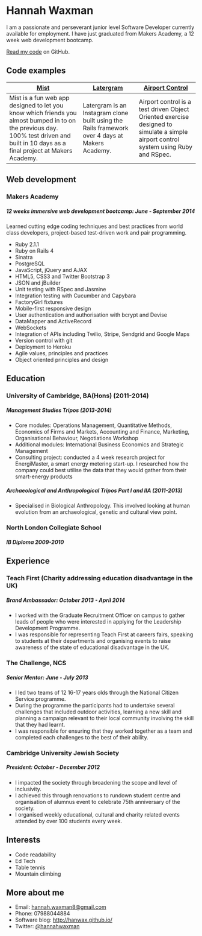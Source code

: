 Hannah Waxman
==============

I am a passionate and perseverant junior level Software Developer currently available for employment. I have just graduated from Makers Academy, a 12 week web development bootcamp. 

[Read my code](https://github.com/HanWax) on GitHub.

Code examples
-------------

| [Mist](https://github.com/HanWax/so_close) | [Latergram](https://github.com/HanWax/latergram) | [Airport Control](https://github.com/HanWax/airport-control) |
| ------------- | ------------ | ---------- |
| Mist is a fun web app designed to let you know which friends you almost bumped in to on the previous day. 100% test driven and built in 10 days as a final project at Makers Academy. | Latergram is an Instagram clone built using the Rails framework over 4 days at Makers Academy. | Airport control is a test driven Object Oriented exercise designed to simulate a simple airport control system using Ruby and RSpec. |

Web development
---------------

### Makers Academy
##### 12 weeks immersive web development bootcamp: June - September 2014
Learned cutting edge coding techniques and best practices from world class developers, project-based test-driven work and pair programming.

* Ruby 2.1.1
* Ruby on Rails 4
* Sinatra
* PostgreSQL
* JavaScript, jQuery and AJAX
* HTML5, CSS3 and Twitter Bootstrap 3
* JSON and jBuilder
* Unit testing with RSpec and Jasmine
* Integration testing with Cucumber and Capybara
* FactoryGirl fixtures
* Mobile-first responsive design
* User authentication and authorisation with bcrypt and Devise
* DataMapper and ActiveRecord
* WebSockets
* Integration of APIs including Twilio, Stripe, Sendgrid and Google Maps
* Version control with git
* Deployment to Heroku
* Agile values, principles and practices
* Object­ oriented principles and design

Education
---------

### University of Cambridge, BA(Hons) (2011-2014)
##### Management Studies Tripos (2013-2014)
* Core modules: Operations Management, Quantitative Methods, Economics of Firms and Markets, Accounting and Finance, Marketing, Organisational Behaviour, Negotiations Workshop
* Additional modules: International Business Economics and Strategic Management
* Consulting project: conducted a 4 week research project for EnergiMaster, a smart energy metering start-up. I researched how the company could best utilise the data that they would gather from their smart-energy products

##### Archaeological and Anthropological Tripos Part I and IIA (2011-2013)

* Specialised in Biological Anthropology. This involved looking at human evolution from an archaeological, genetic and cultural view point. 

### North London Collegiate School
##### IB Diploma 2009-2010

Experience
---------------

### Teach First (Charity addressing education disadvantage in the UK)
##### Brand Ambassador: October 2013 - April 2014
* I worked with the Graduate Recruitment Officer on campus to gather leads of people who were interested in applying for the Leadership Development Programme. 
* I was responsible for representing Teach First at careers fairs, speaking to students at their departments and organising events to raise awareness of the state of educational disadvantage in the UK. 

### The Challenge, NCS
##### Senior Mentor: June - July 2013
* I led two teams of 12 16-17 years olds through the National Citizen Service programme.
* During the programme the participants had to undertake several challenges that included outdoor activities, learning a new skill and planning a campaign relevant to their local community involving the skill that they had learnt. 
* I was responsible for ensuring that they worked together as a team and completed each challenges to the best of their ability.

### Cambridge University Jewish Society 
##### President: October - December 2012
* I impacted the society through broadening the scope and level of inclusivity.
* I achieved this through renovations to rundown student centre and organisation of alumnus event to celebrate 75th anniversary of the society.
* I organised weekly educational, cultural and charity related events
attended by over 100 students every week.

Interests
---------

* Code readability
* Ed Tech
* Table tennis
* Mountain climbing

More about me
-------------

* Email: hannah.waxman8@gmail.com
* Phone: 07988044884
* Software blog: http://hanwax.github.io/
* Twitter: [@hannahwaxman](https://twitter.com/HannahWaxman)


